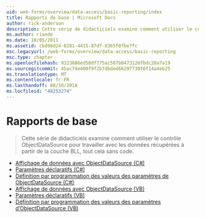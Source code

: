 ```yaml
---
uid: web-forms/overview/data-access/basic-reporting/index
title: Rapports de base | Microsoft Docs
author: rick-anderson
description: Cette série de didacticiels examine comment utiliser le contrôle ObjectDataSource pour travailler avec les données récupérées à partir de la couche BLL, tout cela sans code.
ms.author: riande
ms.date: 10/05/2011
ms.assetid: cbd98d24-8281-4415-87df-8365f0fbe7fc
msc.legacyurl: /web-forms/overview/data-access/basic-reporting
msc.type: chapter
ms.openlocfilehash: 9323886ed50df775ac587b0473126fbdc28a7a19
ms.sourcegitcommit: 45ac74e400f9f2b7dbded66297730f6f14a4eb25
ms.translationtype: MT
ms.contentlocale: fr-FR
ms.lasthandoff: 08/16/2018
ms.locfileid: "48253274"
---
```

<a name="basic-reporting"></a>Rapports de base
====================
> Cette série de didacticiels examine comment utiliser le contrôle ObjectDataSource pour travailler avec les données récupérées à partir de la couche BLL, tout cela sans code.


- [Affichage de données avec ObjectDataSource (C#)](displaying-data-with-the-objectdatasource-cs.md)
- [Paramètres déclaratifs (C#)](declarative-parameters-cs.md)
- [Définition par programmation des valeurs des paramètres de ObjectDataSource (C#)](programmatically-setting-the-objectdatasource-s-parameter-values-cs.md)
- [Affichage de données avec ObjectDataSource (VB)](displaying-data-with-the-objectdatasource-vb.md)
- [Paramètres déclaratifs (VB)](declarative-parameters-vb.md)
- [Définition par programmation des valeurs des paramètres d’ObjectDataSource (VB)](programmatically-setting-the-objectdatasource-s-parameter-values-vb.md)
